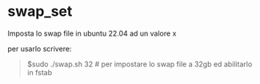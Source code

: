 # swap_set
Imposta lo swap file in ubuntu 22.04 ad un valore x


per usarlo scrivere:

>$sudo ./swap.sh 32 # per impostare lo swap file a 32gb ed abilitarlo in fstab
